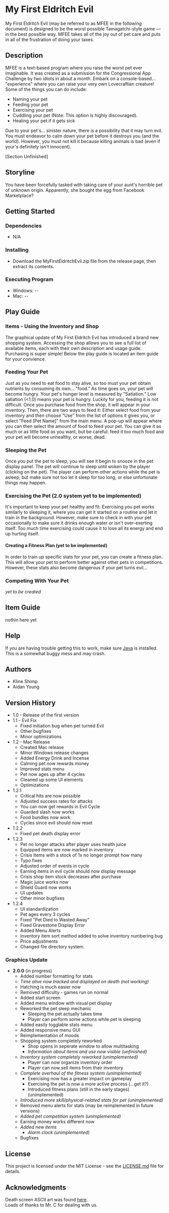 # My First Eldritch Evil
My First Eldritch Evil (may be referred to as MFEE in the following document) is designed to be the worst possible Tamagatchi-style game — in the best possible way. MFEE takes all of the joy out of pet care and puts in all of the frustration of doing your taxes. 

## Description
MFEE is a text-based program where you raise the worst pet ever imaginable. It was created as a submission for the Congressional App Challenge by two idiots in about a month. Embark on a console-based... "experience" where you can raise your very own Lovecraftian creature! Some of the things you can do include:
* Naming your pet
* Feeding your pet
* Exercising your pet
* Cuddling your pet (Note: This option is highly discouraged).
* Healing your pet if it gets sick

Due to your pet's... sinister nature, there is a possibility that it may turn evil. You must endeavor to calm down your pet before it destroys you (and the world). However, you must not kill it because killing animals is bad (even if your's definitely isn't innocent).

[Section Unfinished]
<!-- TO DO: FINISH WRITING THIS SECTION -->

## Storyline
You have been forcefully tasked with taking care of your aunt's horrible pet of unknown origin. Apparently, she bought the egg from Facebook Marketplace?

## Getting Started
### Dependencies
* N/A

### Installing
* Download the MyFirstEldritchEvil.zip file from the release page, then extract its contents.

### Executing Program
* Windows: --
* Mac: --

## Play Guide
### Items - Using the Inventory and Shop
The graphical update of My First Eldritch Evil has introduced a brand new shopping system. Accessing the shop allows you to see a full list of available items, each with their own description and usage guide. Purchasing is super simple! Below the play guide is located an item guide for your convience.

### Feeding Your Pet
Just as you need to eat food to stay alive, so too must your pet obtain nutrients by consuming its own... "food." As time goes on, your pet will become hungry. Your pet's hunger level is measured by "Satiation." Low satiation (<1.0) means your pet is hungry. Luckily for you, feeding it is not difficult. Once you purchase food from the shop, it will appear in your inventory. Then, there are two ways to feed it: Either select food from your inventory and then choose "Use" from the list of options it gives you, or select "Feed [Pet Name]" from the main menu. A pop-up will appear where you can then select the amount of food to feed your pet. You can give it as much or as little food as you want, but be careful: feed it too much food and your pet will become unhealthy, or worse, dead.

### Sleeping the Pet
Once you put the pet to sleep, you will see it begin to snooze in the pet display panel. The pet will continue to sleep until woken by the player (clicking on the pet). The player can perform other actions while the pet is asleep, but make sure not too let it sleep for too long, or else unfortunate things may happen.

### Exercising the Pet (2.0 system yet to be implemented)
It's important to keep your pet healthy and fit. Exercising you pet works similarly to sleeping it, where you can get it started on a routine and let it train in the background. However, make sure to check in with your pet occasionally to make sure it drinks enough water or isn't over-exerting itself. Too much time exercising could cause it to lose all its energy and end up hurting itself. 
#### Creating a Fitness Plan (yet to be implemented)
In order to train up specific stats for your pet, you can create a fitness plan. This will allow your pet to perform better against other pets in competitions. However, these stats also become dangerous if your pet turns evil...

### Competing With Your Pet
_yet to be created_
<!-- May add more once features get add -->

## Item Guide
nothin here yet

## Help
If you are having trouble getting this to work, make sure [Java](https://www.java.com/en/) is installed. This is a somewhat buggy mess and may crash.

## Authors
* Kline Shimp  
* Aidan Young

## Version History
* 1.0  - Release of the first version
* 1.1 - Evil Fix
   * Fixed initiation bug when pet turned Evil
   * Other bugfixes
   * Minor optimizations
* 1.2 - Mac Release
   * Created Mac release
   * Minor Windows release changes
   * Added Energy Drink and Incense
   * Calming pet now rewards money
   * Improved stats menu
   * Pet now ages up after 4 cycles
   * Cleaned up some UI elements
   * Optimizations
* 1.2.1
   * Critical hits are now possible
   * Adjusted success rates for attacks
   * You can now get rewards in Evil Cycle
   * Guarded slash now works
   * Food bundles now work
   * Cycles since evil should now reset
* 1.2.2
   * Fixed pet death display error
* 1.2.3
   * Pet no longer attacks after player uses health juice
   * Equipped items are now marked in inventory
   * Crisis Items with a stock of 1x no longer prompt how many
   * Typo fixes
   * Adjusted order of events in cycle
   * Earning items in evil cycle should now display message
   * Crisis shop item stock decreases after purchase
   * Magic juice works now
   * Shield Guard now works
   * UI updates
   * Other minor bugfixes
* 1.2.4
   * UI standardization
   * Pet ages every 3 cycles
   * Fixed "Pet Died to Wasted Away"
   * Fixed Gravestone Display Error
   * Added Menu Alerts
   * Inventory item sort method added to solve inventory numbering bug
   * Price adjustments
   * Changed file directory system.

### Graphics Update
* __2.0.0__ (in progress)
   * Added number formatting for stats
   * _Time alive now tracked and displayed on death (not working)_
   * Hatching is much easier now
   * Removed difficulty - games run on normal
   * Added start screen
   * Added menu window with visual pet display
   * Reworked the pet sleep mechanic
      * Sleeping the pet actually takes time
      * Player can perform some actions while pet is sleeping
   * Added easily togglable stats menu
   * Added responsive menu GUI
   * Reimplementation of moods
   * Shopping system completely reworked
      * Shop opens in seperate window to allow multitasking
      * _Information about items and use now visible (unfinished)_
   * _Inventory system completely reworked (unimplemented)_
      * Player can now organize inventory order
      * Player can now sell items from their inventory
   * _Complete overhaul of the fitness system (unimplemented)_
      * Exercising now has a greater impact on gameplay
      * Exercising the pet is now a more active process (...get it?)
      * Introduced fitness plans (still in the early stages) (unimplemented)
   * _Introduced more skill/physical-related stats for pet (unimplemented)_
   * Removed menu alerts for stats (may be reimplemented in future versions)
   * _Added pet competition system (unimplemented)_
   * Earning money works different now
   * _Added new items_
      * _Alarm clock (unimplemented)_
   * Bugfixes

## License
This project is licensed under the MIT License - see the [LICENSE.md](LICENSE.md) file for details.

## Acknowledgments
Death screen ASCII art was found [here](https://ascii.co.uk/art/rip).  
Loads of thanks to Mr. C for dealing with us.

<!---- IDK what all this stuff is or what to do with it: ---->

<!--
## Folder Structure

The workspace contains two folders by default, where:

- `src`: the folder to maintain sources
- `lib`: the folder to maintain dependencies

Meanwhile, the compiled output files will be generated in the `bin` folder by default.

> If you want to customize the folder structure, open `.vscode/settings.json` and update the related settings there.

## Dependency Management

The `JAVA PROJECTS` view allows you to manage your dependencies. More details can be found [here](https://github.com/microsoft/vscode-java-dependency#manage-dependencies). 
-->
